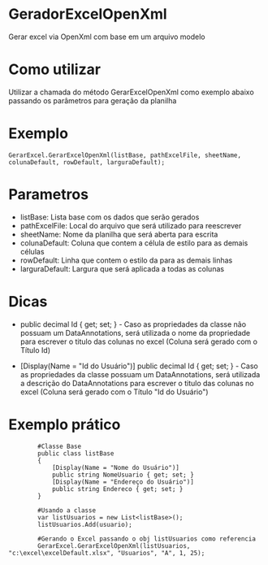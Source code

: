 # GeradorExcelOpenXml
Gerar excel via OpenXml com base em um arquivo modelo

# Como utilizar
Utilizar a chamada do método GerarExcelOpenXml como exemplo abaixo passando os parâmetros para geração da planilha

# Exemplo
    GerarExcel.GerarExcelOpenXml(listBase, pathExcelFile, sheetName, colunaDefault, rowDefault, larguraDefault);

# Parametros
* listBase: Lista base com os dados que serão gerados
* pathExcelFile: Local do arquivo que será utilizado para reescrever
* sheetName: Nome da planilha que será aberta para escrita
* colunaDefault: Coluna que contem a célula de estilo para as demais células
* rowDefault: Linha que contem o estilo da para as demais linhas
* larguraDefault: Largura que será aplicada a todas as colunas

# Dicas
* public decimal Id { get; set; } - Caso as propriedades da classe não possuam um DataAnnotations, será utilizada o nome da propriedade para escrever o titulo das colunas no excel (Coluna será gerado com o Título Id)

* [Display(Name = "Id do Usuário")] public decimal Id { get; set; } - Caso as propriedades da classe possuam um DataAnnotations, será utilizada a descrição do DataAnnotations para escrever o titulo das colunas no excel  (Coluna será gerado com o Título "Id do Usuário")

# Exemplo prático
            #Classe Base
            public class listBase
            {
                [Display(Name = "Nome do Usuário")]
                public string NomeUsuario { get; set; }
                [Display(Name = "Endereço do Usuário")]
                public string Endereco { get; set; }
            }
            
            #Usando a classe
            var listUsuarios = new List<listBase>();
            listUsuarios.Add(usuario);
            
            #Gerando o Excel passando o obj listUsuarios como referencia
            GerarExcel.GerarExcelOpenXml(listUsuarios, "c:\excel\excelDefault.xlsx", "Usuarios", "A", 1, 25);
